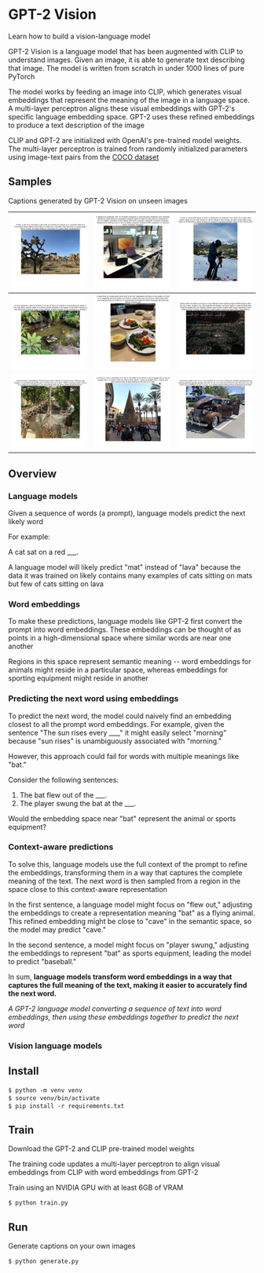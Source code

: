# GPT-2 Vision

Learn how to build a vision-language model 

GPT-2 Vision is a language model that has been augmented with CLIP to understand images. Given an image, it is able to generate text describing that image. The model is written from scratch in under 1000 lines of pure PyTorch

The model works by feeding an image into CLIP, which generates visual embeddings that represent the meaning of the image in a language space. A multi-layer perceptron aligns these visual embeddings with GPT-2's specific language embedding space. GPT-2 uses these refined embeddings to produce a text description of the image

CLIP and GPT-2 are initialized with OpenAI's pre-trained model weights. The multi-layer perceptron is trained from randomly initialized parameters using image-text pairs from the [COCO dataset](https://cocodataset.org/#home)

## Samples

Captions generated by GPT-2 Vision on unseen images

| ![Image 1](assets/desert.png) | ![Image 2](assets/computer.png) | ![Image 3](assets/ski.png)     |
|-------------------------------|--------------------------------|--------------------------------|
| ![Image 4](assets/pond.png)   | ![Image 5](assets/food.png)    | ![Image 6](assets/stadium.png) |
| ![Image 7](assets/zoo.png)    | ![Image 8](assets/mall.png)  | ![Image 9](assets/car.png)     |


## Overview

### Language models

Given a sequence of words (a prompt), language models predict the next likely word

For example:

A cat sat on a red ___.

A language model will likely predict "mat" instead of "lava" because the data it was trained on likely contains many examples of cats sitting on mats but few of cats sitting on lava

###  Word embeddings

To make these predictions, language models like GPT-2 first convert the prompt into word embeddings. These embeddings can be thought of as points in a high-dimensional space where similar words are near one another

Regions in this space represent semantic meaning -- word embeddings for animals might reside in a particular space, whereas embeddings for sporting equipment might reside in another

### Predicting the next word using embeddings

To predict the next word, the model could naively find an embedding closest to all the prompt word embeddings. For example, given the sentence "The sun rises every ___," it might easily select "morning" because "sun rises" is unambiguously associated with "morning."

However, this approach could fail for words with multiple meanings like "bat." 

Consider the following sentences:

1. The bat flew out of the ___.
2. The player swung the bat at the ___.
 
Would the embedding space near "bat" represent the animal or sports equipment?

### Context-aware predictions

To solve this, language models use the full context of the prompt to refine the embeddings, transforming them in a way that captures the complete meaning of the text. The next word is then sampled from a region in the space close to this context-aware representation

In the first sentence, a language model might focus on "flew out," adjusting the embeddings to create a representation meaning "bat" as a flying animal. This refined embedding might be close to "cave" in the semantic space, so the model may predict "cave."

In the second sentence, a model might focus on "player swung," adjusting the embeddings to represent "bat" as sports equipment, leading the model to predict "baseball."

In sum, **language models transform word embeddings in a way that captures the full meaning of the text, making it easier to accurately find the next word.**

*A GPT-2 language model converting a sequence of text into word embeddings, then using these embeddings together to predict the next word*

### Vision language models

## Install

```shell
$ python -m venv venv
$ source venv/bin/activate
$ pip install -r requirements.txt
```

## Train

Download the GPT-2 and CLIP pre-trained model weights

The training code updates a multi-layer perceptron to align visual embeddings from CLIP with word embeddings from GPT-2

Train using an NVIDIA GPU with at least 6GB of VRAM

```shell
$ python train.py
```

## Run

Generate captions on your own images
```shell
$ python generate.py
```
